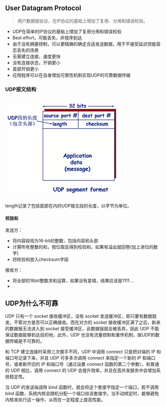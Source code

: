 ## User Datagram Protocol

> 用户数据报协议，在IP协议的基础上增加了复用、分用和错误校验。
>

* UDP在简单的IP协议的基础上增加了复用分用和错误校验
* Best effort，可能丢失，非按序到达
* 由于没有拥塞控制，可以更精确的确定合适发送数据，用于不接受延迟但能容忍丢失的场景
* 无需建立连接，速度更快
* 没有连接状态，开销更小
* 首部开销更小
* 应用程序可以在自身增加可靠性机制实现UDP的可靠数据传输

### UDP报文结构

![image.png](assets/image-20210414143730-mu105no.png)

length记录了包括首部在内的UDP报文段的长度，以字节为单位。

#### 校验和

发送方：

- 将内容段视为16-bit的整数，包括内容和头部
- 计算所有整数的和，按位取反得到校验和，如果有溢出就回卷(加上进位的数字)
- 将校验和放入checksum字段

接收方：

- 将全部的16bit整数求和运算，如果没有差错，结果应该是1111....
-

## UDP为什么不可靠

UDP 只有一个 socket 接收缓冲区，没有 socket 发送缓冲区，即只要有数据就发，不管对方是否可以正确接收。而在对方的 socket 接收缓冲区满了之后，新来的数据报无法进入到 socket 接受缓冲区，此数据报就会被丢弃，因此 UDP 不能保证数据能够到达目的地，此外，UDP 也没有流量控制和重传机制，故UDP的数据传输是不可靠的。

和 TCP 建立连接时采用三次握手不同，UDP 中调用 connect 只是把对端的 IP 和 端口号记录下来，并且 UDP 可多多次调用 connect 来指定一个新的 IP 和端口号，或者断开旧的 IP 和端口号（通过设置 connect 函数的第二个参数）。和普通的 UDP 相比，调用 connect 的 UDP 会提升效率，并且在高并发服务中会增加系统稳定性。

当 UDP 的发送端调用 bind 函数时，就会将这个套接字指定一个端口，若不调用 bind 函数，系统内核会随机分配一个端口给该套接字。当手动绑定时，能够避免内核来执行这一操作，从而在一定程度上提高性能。